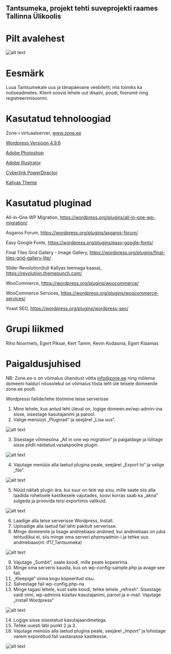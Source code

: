 ## Tantsumeka, projekt tehti suveprojekti raames Tallinna Ülikoolis

# Pilt avalehest
![alt text](Capture.PNG)

# Eesmärk
Luua Tantsumekale uus ja tänapäevane veebileht, mis toimiks ka nutiseadmetes. Klient soovis lehele uut disaini, poodi, foorumit ning registreerimisvormi.



# Kasutatud tehnoloogiad
Zone-i virtuaalserver, www.zone.ee


[Wordpress Versioon 4.9.6](https://codex.wordpress.org/Version_4.9.6)


[Adobe Photoshop](https://www.adobe.com/ee/products/photoshop.html)


[Adobe Illustrator](https://www.adobe.com/ee/products/illustrator.html)


[Cyberlink PowerDirector](https://www.cyberlink.com/products/powerdirector-ultra/features_en_EU.html?r=1)


[Kallyas Theme](https://themeforest.net/item/kallyas-responsive-multipurpose-wordpress-theme/4091658)

# Kasutatud pluginad


All-in-One WP Migration, https://wordpress.org/plugins/all-in-one-wp-migration/


Asgaros Forum, https://wordpress.org/plugins/asgaros-forum/


Easy Google Fonts, https://wordpress.org/plugins/easy-google-fonts/


Final Tiles Grid Gallery - Image Gallery, https://wordpress.org/plugins/final-tiles-grid-gallery-lite/


Slider Revolution(tuli Kallyas teemaga kaasa), https://revolution.themepunch.com/


WooCommerce, https://wordpress.org/plugins/woocommerce/


WooCommerce Services, https://wordpress.org/plugins/woocommerce-services/


Yoast SEO, https://wordpress.org/plugins/wordpress-seo/


# Grupi liikmed
Riho Noormets, Egert Piksar, Kert Tamm, Kevin Kodasma, Egert Klaamas

# Paigaldusjuhised
NB: Zone.ee-s on võimalus ühendust võtta info@zone.ee ning mõlema domeeni halduri nõusolekul on võimalus tõsta leht üle teisele domeenile zone.ee poolt. 

Wordpressi failide/lehe tõstmine teise serverisse

1.	Mine lehele, kus antud leht üleval on, logige domeen.ee/wp-admin-ina sisse, sisestage kasutajanimi ja parool.
2.	Valige menüüst „Pluginad“ ja seejärel „Lisa uus“.

![alt text](plugina%20lisamine.JPG)

3.	Sisestage võtmesõna „All in one wp migration“ ja paigaldage  ja lülitage sisse pildil näidatud.vasakpoolne plugin.  

![alt text](plugina%20paigaldamine.JPG)

4.	Vajutage menüüs alla laetud plugina peale, seejärel „Export to“ ja valige „file“.  

![alt text](backupi%20allalaadimine.JPG)

5.	Nüüd näitab plugin ära, kui suur on teie wp sisu, mille saate siis alla laadida rohelisele kastikesele vajutades, soovi korras saab ka „akna“ sulgeda ja proovida teisi exportimis valikuid.

![alt text](allalaadimine.JPG)

6.	Laadige alla teise serverisse Wordpress, Install.
7.	Uploadige alla laetud fail lahti pakitult serverisse.
8.	Minge domeenile ja lisage andmebaasi andmed, kui andmebaas on juba tehtud(kui ei, siis minge oma serveri phpmyadmin-i ja tehke uus andmebaas(nt: if17_Tantsumeka) 

![alt text](wordpressi%20seadistamine.JPG)

9.	Vajutage „Sumbit“, saate koodi, mille peate kopeerima.
10.	Minge oma serveris kausta, kus on wp-config-sample.php ja avage see fail.
11.	„Kleepige“ sinna kogu kopeeritud sisu.
12.	Salvestage fail wp-config.php-na
13.	Minge tagasi lehele, kust saite koodi, tehke lehele „refresh“. Sisestage saidi nimi, wp-adminis küsitav kasutajanimi, parool ja e-mail. Vajutage „Install Wordpress“ 

![alt text](lehe%20seadmistamine.JPG)

14.	Logige sisse sisestatud kasutajaandmetega.
15.	Tehke uuesti läbi punkt 2 ja 3.
16.	Vajutage menüüs alla laetud plugina peale, seejärel „Import“ ja lohistage varem exporditud fail vastavasse kastikesse. 

![alt text](importimine.JPG)

